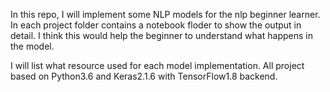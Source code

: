 In this repo, I will implement some NLP models for the nlp beginner learner. In each project folder contains a notebook floder to show the output in detail. I think this would help the beginner to understand what happens in the model.

I will list what resource used for each model implementation. All project based on Python3.6 and Keras2.1.6 with TensorFlow1.8 backend.
